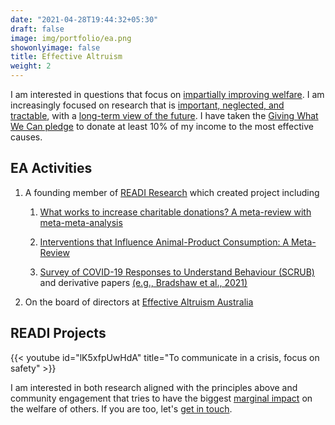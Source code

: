 ```yaml
---
date: "2021-04-28T19:44:32+05:30"
draft: false
image: img/portfolio/ea.png
showonlyimage: false
title: Effective Altruism
weight: 2
---
```


I am interested in questions that focus on [impartially improving welfare](https://80000hours.org/key-ideas/#impartial-concern). I am increasingly focused on research that is [important, neglected, and tractable](https://concepts.effectivealtruism.org/concepts/importance-neglectedness-tractability/), with a [long-term view of the future](https://80000hours.org/key-ideas/#longtermism).<!--more--> I have taken the [Giving What We Can pledge](https://www.givingwhatwecan.org/) to donate at least 10% of my income to the most effective causes. 

## EA Activities

1.  A founding member of [READI Research](https://www.readiresearch.org/) which created project including

    1.  [What works to increase charitable donations? A meta-review with meta-meta-analysis](https://psyarxiv.com/yxmva/)

    2.  [Interventions that Influence Animal-Product Consumption: A Meta-Review](https://osf.io/s4bz3/)

    3.  [Survey of COVID-19 Responses to Understand Behaviour (SCRUB)](https://www.scrubcovid19.org/) and derivative papers [(e.g., Bradshaw et al., 2021)](https://www.frontiersin.org/articles/10.3389/fpsyg.2020.591638/full)

2.  On the board of directors at [Effective Altruism Australia](https://effectivealtruism.org.au/)

## READI Projects

{{< youtube id="lK5xfpUwHdA" title="To communicate in a crisis, focus on safety" >}}

I am interested in both research aligned with the principles above and community engagement that tries to have the biggest [marginal impact](https://80000hours.org/key-ideas/#expected-value-and-counterfactuals) on the welfare of others. If you are too, let's [get in touch](https://noetel.com.au/contact/).
